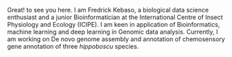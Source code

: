 Great! to see you here. I am Fredrick Kebaso, a biological data science enthusiast and a junior Bioinformatician at the International Centre of Insect Physiology and Ecology (ICIPE). I am keen in application of Bioinformatics, machine learning and deep learning in Genomic data analysis. Currently, I am working on De novo genome assembly and annotation of chemosensory gene annotation of three *hippoboscu* species. 
